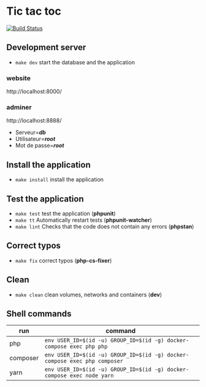 # Tic tac toc

[![Build Status](https://travis-ci.com/Fildus/tic-tac-toc.svg?token=uqFBxs9PK4pBaEJy1YJd&branch=master)](https://travis-ci.com/Fildus/tic-tac-toc)

## Development server
* ```make dev``` start the database and the application

### website
http://localhost:8000/

### adminer
http://localhost:8888/
* Serveur=***db***
* Utilisateur=***root***
* Mot de passe=***root***

## Install the application
* ```make install``` install the application

## Test the application
* ```make test``` test the application (**phpunit**)
* ```make tt``` Automatically restart tests (**phpunit-watcher**)
* ```make lint``` Checks that the code does not contain any errors (**phpstan**)

## Correct typos
* ```make fix``` correct typos (**php-cs-fixer**)

## Clean
* ```make clean``` clean volumes, networks and containers (**dev**)

## Shell commands

|run|command|
|---|---|
|php|`env USER_ID=$(id -u) GROUP_ID=$(id -g) docker-compose exec php php`|
|composer|`env USER_ID=$(id -u) GROUP_ID=$(id -g) docker-compose exec php composer`|
|yarn|`env USER_ID=$(id -u) GROUP_ID=$(id -g) docker-compose exec node yarn`|
